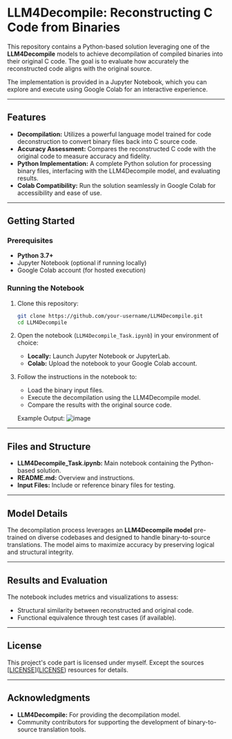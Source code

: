 # LLM4Decompile: Reconstructing C Code from Binaries

This repository contains a Python-based solution leveraging one of the **LLM4Decompile** models to achieve decompilation of compiled binaries into their original C code. The goal is to evaluate how accurately the reconstructed code aligns with the original source.

The implementation is provided in a Jupyter Notebook, which you can explore and execute using Google Colab for an interactive experience.

---

## Features

- **Decompilation:** Utilizes a powerful language model trained for code deconstruction to convert binary files back into C source code.
- **Accuracy Assessment:** Compares the reconstructed C code with the original code to measure accuracy and fidelity.
- **Python Implementation:** A complete Python solution for processing binary files, interfacing with the LLM4Decompile model, and evaluating results.
- **Colab Compatibility:** Run the solution seamlessly in Google Colab for accessibility and ease of use.

---

## Getting Started

### Prerequisites

- **Python 3.7+**
- Jupyter Notebook (optional if running locally)
- Google Colab account (for hosted execution)

### Running the Notebook

1. Clone this repository:
   ```bash
   git clone https://github.com/your-username/LLM4Decompile.git
   cd LLM4Decompile
   ```
2. Open the notebook (`LLM4Decompile_Task.ipynb`) in your environment of choice:
   - **Locally:** Launch Jupyter Notebook or JupyterLab.
   - **Colab:** Upload the notebook to your Google Colab account.
3. Follow the instructions in the notebook to:
   - Load the binary input files.
   - Execute the decompilation using the LLM4Decompile model.
   - Compare the results with the original source code.
  
   
   Example Output:
 ![image](https://github.com/user-attachments/assets/7333e29b-ac3b-4271-8cef-3813415dcbea)

---

## Files and Structure

- **LLM4Decompile_Task.ipynb:** Main notebook containing the Python-based solution.
- **README.md:** Overview and instructions.
- **Input Files:** Include or reference binary files for testing.

---

## Model Details

The decompilation process leverages an **LLM4Decompile model** pre-trained on diverse codebases and designed to handle binary-to-source translations. The model aims to maximize accuracy by preserving logical and structural integrity.

---

## Results and Evaluation

The notebook includes metrics and visualizations to assess:
- Structural similarity between reconstructed and original code.
- Functional equivalence through test cases (if available).

---

## License

This project's code part is licensed under myself. Except the sources [[LICENSE](https://github.com/albertan017/LLM4Decompile)]([LICENSE](https://huggingface.co/arise-sustech/llm4decompile-1.3b)) resources for details.

---

## Acknowledgments

- **LLM4Decompile:** For providing the decompilation model.
- Community contributors for supporting the development of binary-to-source translation tools.
